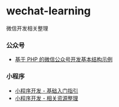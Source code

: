 # wechat-learning
微信开发相关整理

### 公众号

- [基于 PHP 的微信公众号开发基本结构示例](./wechat_demo.md)

### 小程序

- [小程序开发 - 基础入门指引](./miniprogram_basic.md)
- [小程序开发 - 相关资源整理](./miniprogram_awesome.md)